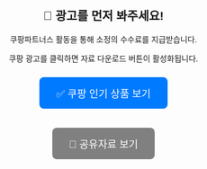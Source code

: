 <!DOCTYPE html>
<html lang="ko">
<head>
  <meta charset="UTF-8">
  <title>광고 시청 후 자료 보기</title>
  <style>
    body {
      font-family: sans-serif;
      text-align: center;
      padding-top: 80px;
    }
    .btn {
      padding: 15px 30px;
      font-size: 18px;
      border: none;
      border-radius: 8px;
      cursor: pointer;
      margin: 10px;
    }
    .ad-button {
      background-color: #007aff;
      color: white;
    }
    .go-button {
      background-color: gray;
      color: white;
    }
    .go-button.active {
      background-color: #28a745;
    }
  </style>
</head>
<body>

  <h2>📢 광고를 먼저 봐주세요!</h2>
  <p>쿠팡파트너스 활동을 통해 소정의 수수료를 지급받습니다.</p> 
  <p>쿠팡 광고를 클릭하면 자료 다운로드 버튼이 활성화됩니다.</p>

  <!-- 쿠팡 광고 버튼 -->
  <button class="btn ad-button" onclick="handleAdClick()">✅ 쿠팡 인기 상품 보기</button>

  <!-- 구글 스프레드시트로 이동 버튼 (처음엔 비활성화) -->
  <button id="goBtn" class="btn go-button" disabled>📄 공유자료 보기</button>

  <script>
    function handleAdClick() {
      // 쿠팡 링크 새 탭으로 열기
      window.open("https://link.coupang.com/a/cGwzg1", "_blank");

      // 공유자료 버튼 활성화
      const goBtn = document.getElementById("goBtn");
      goBtn.disabled = false;
      goBtn.classList.add("active");

      // 클릭 시 구글 스프레드시트로 이동
      goBtn.onclick = function () {
        window.location.href = "https://docs.google.com/spreadsheets/d/1ZMnoCzsS4JZzUt5gQgiAyF0AtfBK0UKn7kp37umQ0M8/edit?usp=drivesdk";
      };
    }
  </script>

</body>
</html>
